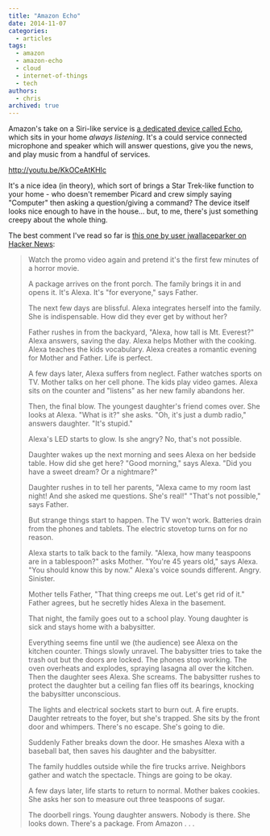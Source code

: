 ```yaml
---
title: "Amazon Echo"
date: 2014-11-07
categories:
  - articles
tags:
  - amazon
  - amazon-echo
  - cloud
  - internet-of-things
  - tech
authors:
  - chris
archived: true
---
```


Amazon's take on a Siri-like service is [a dedicated device called Echo](http://www.amazon.com/oc/echo), which sits in your home *always listening*. It's a could service connected microphone and speaker which will answer questions, give you the news, and play music from a handful of services.

http://youtu.be/KkOCeAtKHIc

It's a nice idea (in theory), which sort of brings a Star Trek-like function to your home - who doesn't remember Picard and crew simply saying "Computer" then asking a question/giving a command? The device itself looks nice enough to have in the house… but, to me, there's just something creepy about the whole thing.

The best comment I've read so far is [this one by user jwallaceparker on Hacker News](https://news.ycombinator.com/item?id=8569219):

> Watch the promo video again and pretend it's the first few minutes of a horror movie.
>
> A package arrives on the front porch. The family brings it in and opens it. It's Alexa. It's "for everyone," says Father.
>
> The next few days are blissful. Alexa integrates herself into the family. She is indispensable. How did they ever get by without her?
>
> Father rushes in from the backyard, "Alexa, how tall is Mt. Everest?" Alexa answers, saving the day. Alexa helps Mother with the cooking. Alexa teaches the kids vocabulary. Alexa creates a romantic evening for Mother and Father. Life is perfect.
>
> A few days later, Alexa suffers from neglect. Father watches sports on TV. Mother talks on her cell phone. The kids play video games. Alexa sits on the counter and "listens" as her new family abandons her.
>
> Then, the final blow. The youngest daughter's friend comes over. She looks at Alexa. "What is it?" she asks. "Oh, it's just a dumb radio," answers daughter. "It's stupid."
>
> Alexa's LED starts to glow. Is she angry? No, that's not possible.
>
> Daughter wakes up the next morning and sees Alexa on her bedside table. How did she get here? "Good morning," says Alexa. "Did you have a sweet dream? Or a nightmare?"
>
> Daughter rushes in to tell her parents, "Alexa came to my room last night! And she asked me questions. She's real!" "That's not possible," says Father.
>
> But strange things start to happen. The TV won't work. Batteries drain from the phones and tablets. The electric stovetop turns on for no reason.
>
> Alexa starts to talk back to the family. "Alexa, how many teaspoons are in a tablespoon?" asks Mother. "You're 45 years old," says Alexa. "You should know this by now." Alexa's voice sounds different. Angry. Sinister.
>
> Mother tells Father, "That thing creeps me out. Let's get rid of it." Father agrees, but he secretly hides Alexa in the basement.
>
> That night, the family goes out to a school play. Young daughter is sick and stays home with a babysitter.
>
> Everything seems fine until we (the audience) see Alexa on the kitchen counter. Things slowly unravel. The babysitter tries to take the trash out but the doors are locked. The phones stop working. The oven overheats and explodes, spraying lasagna all over the kitchen. Then the daughter sees Alexa. She screams. The babysitter rushes to protect the daughter but a ceiling fan flies off its bearings, knocking the babysitter unconscious.
>
> The lights and electrical sockets start to burn out. A fire erupts. Daughter retreats to the foyer, but she's trapped. She sits by the front door and whimpers. There's no escape. She's going to die.
>
> Suddenly Father breaks down the door. He smashes Alexa with a baseball bat, then saves his daughter and the babysitter.
>
> The family huddles outside while the fire trucks arrive. Neighbors gather and watch the spectacle. Things are going to be okay.
>
> A few days later, life starts to return to normal. Mother bakes cookies. She asks her son to measure out three teaspoons of sugar.
>
> The doorbell rings. Young daughter answers. Nobody is there. She looks down. There's a package. From Amazon . . .
